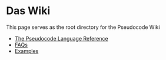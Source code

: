 # Das Wiki

This page serves as the root directory for the Pseudocode Wiki

* [The Pseudocode Language Reference](/wiki/lang)
* [FAQs](/wiki/faqs)
* [Examples](/wiki/examples)
